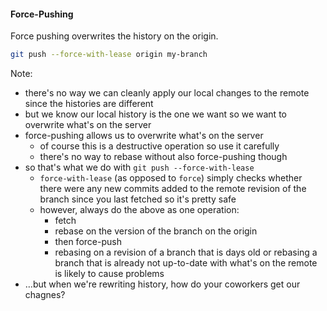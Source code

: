#### Force-Pushing

Force pushing overwrites the history on the origin.

```bash
git push --force-with-lease origin my-branch
```

Note:

- there's no way we can cleanly apply our local changes to the remote since the
  histories are different
- but we know our local history is the one we want so we want to overwrite
  what's on the server
- force-pushing allows us to overwrite what's on the server
  - of course this is a destructive operation so use it carefully
  - there's no way to rebase without also force-pushing though
- so that's what we do with `git push --force-with-lease`
  - `force-with-lease` (as opposed to `force`) simply checks whether there were
    any new commits added to the remote revision of the branch since you last
    fetched so it's pretty safe
  - however, always do the above as one operation:
    - fetch
    - rebase on the version of the branch on the origin
    - then force-push
    - rebasing on a revision of a branch that is days old or rebasing a branch
      that is already not up-to-date with what's on the remote is likely to
      cause problems
- …but when we're rewriting history, how do your coworkers get our chagnes?
